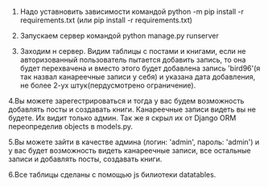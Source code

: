 1. Надо уставновить зависимости командой
python -m pip install -r requirements.txt  (или pip install -r requirements.txt)

2. Запускаем сервер командой
python manage.py runserver

3. Заходим н сервер. Видим таблицы c постами и книгами, если не авторизованный пользователь пытается добавить запись, то она будет перехвачена и вместо этого будет добавлена запись 'bird96'(я так назвал канареечные записи у себя) и указана дата добавления, не более 2-ух штук(пердусмотрено ограничение).

4.Вы можете зарегестрироваться и тогда у вас будем возможность добавлять посты и создавать книги. Канареечные записи видеть вы не будете. Их видит только админ. Так же я скрыл их от Django ORM переопределив objects в models.py.

5.Вы можете зайти в качестве админа (логин: 'admin', пароль: 'admin') и у вас будет возможность видеть канареечные записи, все остальные записи и добавлять посты, создавать книги.

6.Все таблицы сделаны с помощью js билиотеки datatables.
